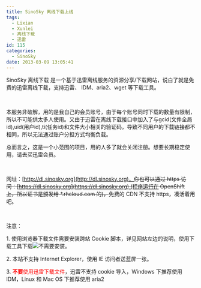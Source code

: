 ```yaml
---
title: SinoSky 离线下载上线
tags:
  - Lixian
  - Xunlei
  - 离线下载
  - 迅雷
id: 115
categories:
  - SinoSky
date: 2013-03-09 13:05:41
---
```


SinoSky 离线下载 是一个基于迅雷离线服务的资源分享/下载网站，说白了就是免费的迅雷离线下载，支持迅雷、 IDM、aria2、wget 等下载工具。

&nbsp;

本服务非破解，用的是我自己的会员账号，由于每个账号同时下载的数量有限制，所以不可能供太多人使用。又由于迅雷在离线下载接口中加入了与gcid(文件全局id),uid(用户id),ti(任务id)和文件大小相关的验证码，导致不同用户的下载链接都不相同，所以无法通过账户分担方式均衡负载。

总而言之，这是一个小范围的项目，用的人多了就会关闭注册。想要长期稳定使用，请去买迅雷会员。

&nbsp;

网址：[http://dl.sinosky.org](http://dl.sinosky.org)，<del>你也可以通过 https 访问：[https://dl.sinosky.org](https://dl.sinosky.org) (程序运行在 OpenShift 上，所以证书是颁发给 *.rhcloud.com 的)，</del>免费的 CDN 不支持 https，凑活着用吧。

&nbsp;

注意：

1\. 使用浏览器下载文件需要安装跨站 Cookie 脚本，详见网站左边的说明，使用下载工具下载![](file:///C:\Users\Jat\AppData\Local\Temp\SGTpbq\2124\00076232.gif)不需要安装。

2\. 本站不支持 Internet Explorer，使用 IE 访问者送蓝屏一张。

3. <span style="color: #ff0000;">**不要**使用迅雷下载文件</span>，迅雷不支持 cookie 导入，Windows 下推荐使用 IDM，Linux 和 Mac OS 下推荐使用 aria2